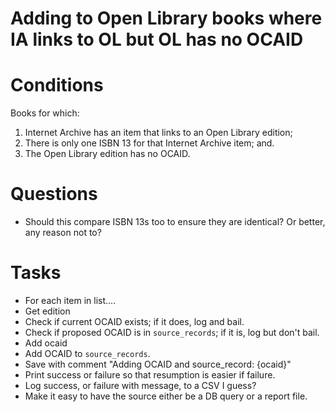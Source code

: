 Adding to Open Library books where IA links to OL but OL has no OCAID
=====================================================================

# Conditions
Books for which:
1. Internet Archive has an item that links to an Open Library edition;
2. There is only one ISBN 13 for that Internet Archive item; and.
3. The Open Library edition has no OCAID.

# Questions
- Should this compare ISBN 13s too to ensure they are identical? Or better, any reason not to?

# Tasks
- For each item in list....
- Get edition
- Check if current OCAID exists; if it does, log and bail.
- Check if proposed OCAID is in `source_records`; if it is, log but don't bail.
- Add ocaid
- Add OCAID to `source_records`.
- Save with comment "Adding OCAID and source_record: {ocaid}"
- Print success or failure so that resumption is easier if failure.
- Log success, or failure with message, to a CSV I guess?
- Make it easy to have the source either be a DB query or a report file.
